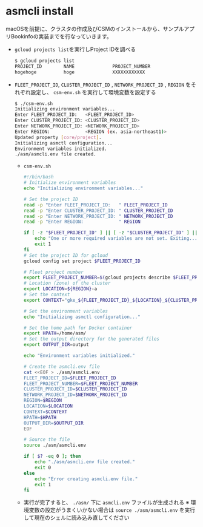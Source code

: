 # asmcli install

macOSを前提に、クラスタの作成及びCSMのインストールから、サンプルアプリBookinfoの実装までを行なっていきます。

- `gcloud projects list`を実行しProject IDを調べる
    
    ```bash
    $ gcloud projects list
    PROJECT_ID        NAME              PROJECT_NUMBER
    hogehoge          hoge              XXXXXXXXXXXX
    ```
    
- `FLEET_PROJECT_ID`, `CLUSTER_PROJECT_ID` , `NETWORK_PROJECT_ID` , `REGION` をそれぞれ設定し、 `csm-env.sh` を実行して環境変数を設定する
    
    ```bash
    $ ./csm-env.sh
    Initializing environment variables...
    Enter FLEET_PROJECT_ID:   <FLEET_PROJECT_ID>
    Enter CLUSTER_PROJECT_ID: <CLUSTER_PROJECT_ID>
    Enter NETWORK_PROJECT_ID: <NETWORK_PROJECT_ID>
    Enter REGION:             <REGION (ex. asia-northeast1)>
    Updated property [core/project].
    Initializing asmctl configuration...
    Environment variables initialized.
    ./asm/asmcli.env file created.
    ```
    
    - `csm-env.sh`
        
        ```bash
        #!/bin/bash
        # Initialize environment variables
        echo "Initializing environment variables..."
        
        # Set the project ID
        read -p "Enter FLEET_PROJECT_ID:   " FLEET_PROJECT_ID
        read -p "Enter CLUSTER_PROJECT_ID: " CLUSTER_PROJECT_ID
        read -p "Enter NETWORK_PROJECT_ID: " NETWORK_PROJECT_ID
        read -p "Enter REGION:             " REGION
        
        if [ -z "$FLEET_PROJECT_ID" ] || [ -z "$CLUSTER_PROJECT_ID" ] || [ -z "$NETWORK_PROJECT_ID" ] || [ -z "$REGION" ]; then
            echo "One or more required variables are not set. Exiting..."
            exit 1
        fi
        # Set the project ID for gcloud
        gcloud config set project $FLEET_PROJECT_ID
        
        # Fleet project number
        export FLEET_PROJECT_NUMBER=$(gcloud projects describe $FLEET_PROJECT_ID --format="value(projectNumber)")
        # Location (zone) of the cluster
        export LOCATION=${REGION}-a
        # Set the context
        export CONTEXT="gke_${FLEET_PROJECT_ID}_${LOCATION}_${CLUSTER_PROJECT_ID}"
        
        # Set the environment variables
        echo "Initializing asmctl configuration..."
        
        # Set the home path for Docker container
        export HPATH=/home/asm/
        # Set the output directory for the generated files
        export OUTPUT_DIR=output
        
        echo "Environment variables initialized."
        
        # Create the asmcli.env file
        cat <<EOF > ./asm/asmcli.env
        FLEET_PROJECT_ID=$FLEET_PROJECT_ID
        FLEET_PROJECT_NUMBER=$FLEET_PROJECT_NUMBER
        CLUSTER_PROJECT_ID=$CLUSTER_PROJECT_ID
        NETWORK_PROJECT_ID=$NETWORK_PROJECT_ID
        REGION=$REGION
        LOCATION=$LOCATION
        CONTEXT=$CONTEXT
        HPATH=$HPATH
        OUTPUT_DIR=$OUTPUT_DIR
        EOF
        
        # Source the file
        source ./asm/asmcli.env
        
        if [ $? -eq 0 ]; then
            echo "./asm/asmcli.env file created."
            exit 0
        else
            echo "Error creating asmcli.env file."
            exit 1
        fi
        ```
        
    - 実行が完了すると、 `./asm/` 下に `asmcli.env` ファイルが生成される
    ※ 環境変数の設定がうまくいかない場合は `source ./asm/asmcli.env` を実行して現在のシェルに読み込み直してください
